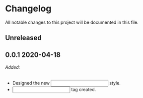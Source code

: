 # Changelog

All notable changes to this project will be documented in this file.

## Unreleased

## 0.0.1 2020-04-18

###### Added:

- Designed the new <input> style. 
- <Input> tag created.